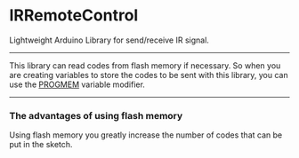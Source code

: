 # IRRemoteControl
Lightweight Arduino Library for send/receive IR signal.

---
This library can read codes from flash memory if necessary. So when you are creating variables to store the codes to be sent with this library, you can use the [PROGMEM](https://www.arduino.cc/en/Reference/PROGMEM) variable modifier.

---
### The advantages of using flash memory

Using flash memory you greatly increase the number of codes that can be put in the sketch.
